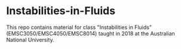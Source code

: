 # Instabilities-in-Fluids
This repo contains material for class "Instabilities in Fluids" (EMSC3050/EMSC4050/EMSC8014) taught in 2018 at the Australian National University.
